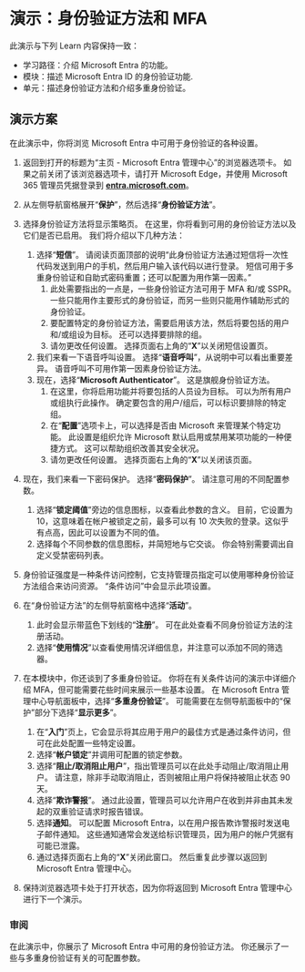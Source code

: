 <!---
---
Demo: Title: 'Explore Microsoft Entra ID User Settings' Learning Path/Module/Unit: ‘学习路径：描述 Microsoft Entra 的功能；模块 2：描述 Microsoft Entra ID 的身份验证功能；第 3 单元：描述身份验证方法，第 4 单元：描述多重身份验证”
---
--->

# 演示：身份验证方法和 MFA

此演示与下列 Learn 内容保持一致：

- 学习路径：介绍 Microsoft Entra 的功能。
- 模块：描述 Microsoft Entra ID 的身份验证功能.
- 单元：描述身份验证方法和介绍多重身份验证。

## 演示方案

在此演示中，你将浏览 Microsoft Entra 中可用于身份验证的各种设置。

1. 返回到打开的标题为“主页 - Microsoft Entra 管理中心”的浏览器选项卡。  如果之前关闭了该浏览器选项卡，请打开 Microsoft Edge，并使用 Microsoft 365 管理员凭据登录到 **[entra.microsoft.com](https://entra.microsoft.com)**。

1. 从左侧导航窗格展开“**保护**”，然后选择“**身份验证方法**”。

1. 选择身份验证方法将显示策略页。  在这里，你将看到可用的身份验证方法以及它们是否已启用。  我们将介绍以下几种方法：  
    1. 选择“**短信**”。  请阅读页面顶部的说明“此身份验证方法通过短信将一次性代码发送到用户的手机，然后用户输入该代码以进行登录。 短信可用于多重身份验证和自助式密码重置；还可以配置为用作第一因素。”
        1. 此处需要指出的一点是，一些身份验证方法可用于 MFA 和/或 SSPR。  一些只能用作主要形式的身份验证，而另一些则只能用作辅助形式的身份验证。
        1. 要配置特定的身份验证方法，需要启用该方法，然后将要包括的用户和/或组设为目标。  还可以选择要排除的组。
        1. 请勿更改任何设置。  选择页面右上角的“**X**”以关闭短信设置页。  
    1. 我们来看一下语音呼叫设置。  选择“**语音呼叫**”，从说明中可以看出重要差异。  语音呼叫不可用作第一因素身份验证方法。
    1. 现在，选择“**Microsoft Authenticator**”。  这是旗舰身份验证方法。  
        1. 在这里，你将启用功能并将要包括的人员设为目标。  可以为所有用户或组执行此操作。 确定要包含的用户/组后，可以标识要排除的特定组。  
        1. 在“**配置**”选项卡上，可以选择是否由 Microsoft 来管理某个特定功能。 此设置是组织允许 Microsoft 默认启用或禁用某项功能的一种便捷方式。 这可以帮助组织改善其安全状况。
        1. 请勿更改任何设置。 选择页面右上角的“**X**”以关闭该页面。
 
1. 现在，我们来看一下密码保护。 选择“**密码保护**”。  请注意可用的不同配置参数。  
    1. 选择“**锁定阈值**”旁边的信息图标，以查看此参数的含义。  目前，它设置为 10，这意味着在帐户被锁定之前，最多可以有 10 次失败的登录。这似乎有点高，因此可以设置为不同的值。
    1. 选择每个不同参数的信息图标，并简短地与它交谈。  你会特别需要调出自定义受禁密码列表。

1. 身份验证强度是一种条件访问控制，它支持管理员指定可以使用哪种身份验证方法组合来访问资源。 “条件访问”中会显示此项设置。

1. 在“身份验证方法”的左侧导航窗格中选择“**活动**”。
    1. 此时会显示带蓝色下划线的“**注册**”。  可在此处查看不同身份验证方法的注册活动。
    1. 选择“**使用情况**”以查看使用情况详细信息，并注意可以添加不同的筛选器。

1. 在本模块中，你还谈到了多重身份验证。 你将在有关条件访问的演示中详细介绍 MFA，但可能需要花些时间来展示一些基本设置。  在 Microsoft Entra 管理中心导航面板中，选择“**多重身份验证**”。  可能需要在左侧导航面板中的“保护”部分下选择“**显示更多**”。
    1. 在“**入门**”页上，它会显示将其应用于用户的最佳方式是通过条件访问，但可在此处配置一些特定设置。
    1. 选择“**帐户锁定**”并调用可配置的锁定参数。
    1. 选择“**阻止/取消阻止用户**”，指出管理员可以在此处手动阻止/取消阻止用户。  请注意，除非手动取消阻止，否则被阻止用户将保持被阻止状态 90 天。
    1. 选择“**欺诈警报**”。  通过此设置，管理员可以允许用户在收到并非由其未发起的双重验证请求时报告错误。
    1. 选择**通知**。  可以配置 Microsoft Entra，以在用户报告欺诈警报时发送电子邮件通知。 这些通知通常会发送给标识管理员，因为用户的帐户凭据有可能已泄露。
    1. 通过选择页面右上角的“**X**”关闭此窗口。  然后重复此步骤以返回到 Microsoft Entra 管理中心。

1. 保持浏览器选项卡处于打开状态，因为你将返回到 Microsoft Entra 管理中心进行下一个演示。

### 审阅

在此演示中，你展示了 Microsoft Entra 中可用的身份验证方法。  你还展示了一些与多重身份验证有关的可配置参数。
